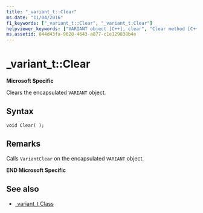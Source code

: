 ```yaml
---
title: "_variant_t::Clear"
ms.date: "11/04/2016"
f1_keywords: ["_variant_t::Clear", "_variant_t.Clear"]
helpviewer_keywords: ["VARIANT object [C++], clear", "Clear method [C++]", "VARIANT object"]
ms.assetid: 844d43fa-9628-4643-a877-c1e129838b4e
---
```

# _variant_t::Clear

**Microsoft Specific**

Clears the encapsulated `VARIANT` object.

## Syntax

```
void Clear( );
```

## Remarks

Calls `VariantClear` on the encapsulated `VARIANT` object.

**END Microsoft Specific**

## See also

- [_variant_t Class](../cpp/variant-t-class.md)
